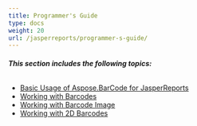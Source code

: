 ```yaml
---
title: Programmer's Guide
type: docs
weight: 20
url: /jasperreports/programmer-s-guide/
---
```


###### **This section includes the following topics:** 
- [Basic Usage of Aspose.BarCode for JasperReports](/barcode/jasperreports/basic-usage-of-aspose-barcode-for-jasperreports-html/)
- [Working with Barcodes](/barcode/jasperreports/working-with-barcodes-html/)
- [Working with Barcode Image](/barcode/jasperreports/working-with-barcode-image-html/)
- [Working with 2D Barcodes](/barcode/jasperreports/working-with-2d-barcodes-html/)
